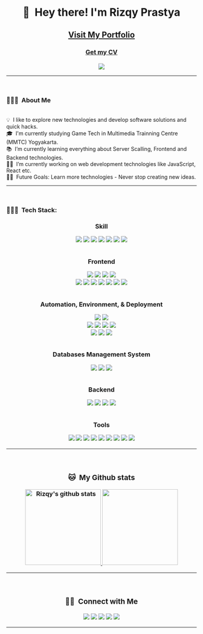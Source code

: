 <div align="center">
	<h1>👋 &nbsp;Hey there! I'm Rizqy Prastya</h1>
	<a href="https://portfolio.rbot-rizqy.online" target="_blank"><h2>Visit My Portfolio</a>
	<br />
	<h3>
	<a href="http://portfolio.rbot-rizqy.online/CV_RizqyPrastyaAriNugroho.pdf" target="_blank">Get my CV</a>
	<br />
	<br />
	<img src="https://visitor-badge.glitch.me/badge?page_id=rizqyn9.rizqyn9"/>
</div>

<hr>
<!-- <div>
    <h2 align="center">👨🏻‍💻 &nbsp;About Me</h2>
</div> -->
<br/>

### 👨🏻‍💻 &nbsp;About Me
\
💡 &nbsp;I like to explore new technologies and develop software solutions and quick hacks.\
🎓 &nbsp;I'm currently studying Game Tech in Multimedia Trainning Centre (MMTC) Yogyakarta.\
📚 &nbsp;I’m currently learning everything about Server Scalling, Frontend and Backend technologies.\
👨‍💻 &nbsp;I’m currently working on web development technologies like JavaScript, React etc.\
💪🏼 &nbsp;Future Goals: Learn more technologies - Never stop creating new ideas.

<hr>
<br>

### 👨🏻‍💻 &nbsp;Tech Stack:

<h3 align="center"><strong>Skill</p>
<div align="center">
    <img src="https://img.shields.io/static/v1?logo=unity&message=Unity&color=00122A&label=%20&style=plastic">
    <img src="https://img.shields.io/static/v1?logo=csharp&message=C%23&color=00122A&label=%20&style=plastic">
    <img src="https://img.shields.io/static/v1?logo=TypeScript&message=TypeScript&color=00122A&label=%20&style=plastic">
    <img src="https://img.shields.io/static/v1?label=%20&message=JavaScript&color=00122A&logo=javascript&style=plastic">
    <img src="https://img.shields.io/static/v1?logo=html5&message=HTML5&color=00122A&style=plastic&label=%20">
    <img src="https://img.shields.io/static/v1?logo=CSS3&message=CSS3&color=00122A&style=plastic&label=%20">
    <img src="https://img.shields.io/static/v1?logo=json&message=JSON&color=00122A&label=%20&style=plastic">
</div>

<br/>
<p align="center"><strong>Frontend</p>
<div align="center">
    <img src="https://img.shields.io/static/v1?logo=react&message=React&color=00122A&style=plastic&label=%20">
    <img src="https://img.shields.io/static/v1?logo=nextdotjs&message=Next.js&color=00122A&label=%20&style=plastic">
    <img src="https://img.shields.io/static/v1?logo=redux&message=Redux&color=00122A&style=plastic&label=%20">
    <img src="https://img.shields.io/static/v1?logo=Framer&message=Framer&color=00122A&label=%20&style=plastic">
    <br />
    <img src="https://img.shields.io/static/v1?logo=tailwindcss&message=Tailwind&color=00122A&label=%20&style=plastic">
    <img src="https://img.shields.io/static/v1?logo=sass&message=SASS&color=00122A&style=plastic&label=%20">
    <img src="https://img.shields.io/static/v1?logo=postcss&message=PostCSS&color=00122A&logoColor=white&style=plastic&label=%20">
    <img src="https://img.shields.io/static/v1?logo=threedotjs&message=Three.js&color=00122A&style=plastic&label=%20">
    <img src="https://img.shields.io/static/v1?logo=p5dotjs&message=p5.js&color=00122A&style=plastic&label=%20">
    <img src="https://img.shields.io/static/v1?logo=alpinedotjs&message=Alpine.js&color=00122A&label=%20&style=plastic">
    <img src="https://img.shields.io/static/v1?logo=webgl&message=WebGL&color=00122A&label=%20&style=plastic">
</div>

<br/>
<p align="center"><strong>Automation, Environment, & Deployment</p>
<div align="center">
    <img src="https://img.shields.io/static/v1?logo=jenkins&message=Jenkins&color=00122A&style=plastic&label=%20">
    <img src="https://img.shields.io/static/v1?logo=jest&message=Jest&color=00122A&label=%20&style=plastic">
    <br />
    <img src="https://img.shields.io/static/v1?logo=pm2&message=PM2&color=00122A&style=plastic&label=%20">
    <img src="https://img.shields.io/static/v1?logo=nginx&message=Nginx&color=00122A&label=%20&style=plastic">
    <img src="https://img.shields.io/static/v1?logo=docker&message=Docker&color=00122A&label=%20&style=plastic">
    <img src="https://img.shields.io/static/v1?logo=kubernetes&message=Kubernetes&color=00122A&logoColor=white&label=%20&style=plastic">
    <br />
    <img src="https://img.shields.io/static/v1?logo=microsoftazure&message=Azure&color=00122A&logoColor=white&label=%20&style=plastic">
    <img src="https://img.shields.io/static/v1?logo=amazonaws&message=AWS&color=00122A&label=%20&style=plastic">
    <img src="https://img.shields.io/static/v1?logo=digitalocean&message=DigitalOcean&color=00122A&label=%20&style=plastic">
</div>

<br/>
<p align="center"><strong>Databases Management System</p>
<div align="center">
    <img src="https://img.shields.io/static/v1?logo=mongodb&message=MongoDB&color=00122A&style=plastic&label=%20">
    <img src="https://img.shields.io/static/v1?logo=postgresql&message=PostgreSQL&color=00122A&logoColor=white&style=plastic&label=%20">
    <img src="https://img.shields.io/static/v1?logo=redis&message=Redis&color=00122A&label=%20&style=plastic">
</div>

<br/>
<p align="center"><strong>Backend</p>
<div align="center">
    <img src="https://img.shields.io/static/v1?logo=nodedotjs&message=Node.js&color=00122A&label=%20&style=plastic">
    <img src="https://img.shields.io/static/v1?logo=npm&message=npm&color=00122A&label=%20&style=plastic">
    <img src="https://img.shields.io/static/v1?logo=yarn&message=Yarn&color=00122A&label=%20&style=plastic">
    <img src="https://img.shields.io/static/v1?logo=express&message=Express.js&color=00122A&label=%20&style=plastic">
</div>

<br/>
<p align="center"><strong>Tools</p>
<div align="center">
    <img src="https://img.shields.io/static/v1?logo=powershell&message=PowerShell&color=00122A&logoColor=white&style=plastic&label=%20">
    <img src="https://img.shields.io/static/v1?logo=git&message=Git&color=00122A&style=plastic&label=%20">
    <img src="https://img.shields.io/static/v1?logo=vim&message=Vim&color=00122A&label=%20&style=plastic">
    <img src="https://img.shields.io/static/v1?logo=visualstudio&message=VisualStudio&color=00122A&label=%20&style=plastic">
    <img src="https://img.shields.io/static/v1?logo=visualstudiocode&message=VisualStudioCode&color=00122A&label=%20&style=plastic">
    <img src="https://img.shields.io/static/v1?logo=miro&message=Miro&color=00122A&label=%20&style=plastic">
    <img src="https://img.shields.io/static/v1?logo=markdown&message=Markdown&color=00122A&label=%20&style=plastic">
    <img src="https://img.shields.io/static/v1?logo=homebrew&message=HomeBrew&color=00122A&style=plastic&label=%20">
    <img src="https://img.shields.io/static/v1?logo=filezilla&message=FileZilla&color=00122A&label=%20&style=plastic">
</div>

<hr>
<br>
<!-- <div>
    <h2 align="center">🐱 &nbsp;My Github stats
</div> -->

### 🐱 &nbsp;My Github stats
<div align="center" style="display:flexbox;">
  <a href="https://github.com/Davekibh">
   	<img height="200" src="https://github-readme-stats.vercel.app/api?username=rizqyn9&show_icons=true&theme=tokyonight&line_height=27" alt="Rizqy's github stats"/>
  </a>
  <a href="https://github.com/Davekibh">
    <img height="200" src="https://github-readme-stats.vercel.app/api/top-langs/?username=rizqyn9&theme=tokyonight" />
  </a>
</div>

<hr>
<br>
<!-- <div>
    <h2 align="center">🤝🏻 &nbsp;Connect with Me
</div> -->

### 🤝🏻 &nbsp;Connect with Me
<p align="center">
    <a href="https://portfolio.rbot-rizqy.online"><img src="https://img.shields.io/badge/-Portfolio-3423A6?style=flat&logo=Google-Chrome&logoColor=white"/></a>
    <a href="https://linkedin.com/in/rizqynugroho9"><img src="https://img.shields.io/badge/-RizqyNugroho-0077B5?style=flat&logo=Linkedin&logoColor=white"/></a>
    <a href="mailto:rizqynugroho9@gmail.com"><img src="https://img.shields.io/badge/-rizqynugroho9@gmai.com-D14836?style=flat&logo=Gmail&logoColor=white"/></a>
    <a href="https://instagram.com/rizqy.pan"><img src="https://img.shields.io/badge/-rizqy.pan-E4405F?style=flat&logo=Instagram&logoColor=white"/></a>
    <a href="https://facebook.com/rizqynugroho22"><img src="https://img.shields.io/badge/-RizqyNugroho-1877F2?style=flat&logo=Facebook&logoColor=white"/></a>
</p>

-----
